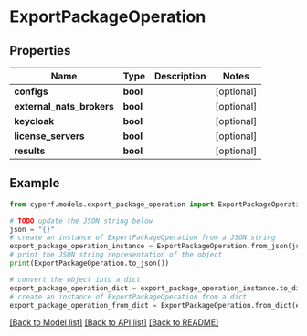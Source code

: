 # ExportPackageOperation


## Properties

Name | Type | Description | Notes
------------ | ------------- | ------------- | -------------
**configs** | **bool** |  | [optional] 
**external_nats_brokers** | **bool** |  | [optional] 
**keycloak** | **bool** |  | [optional] 
**license_servers** | **bool** |  | [optional] 
**results** | **bool** |  | [optional] 

## Example

```python
from cyperf.models.export_package_operation import ExportPackageOperation

# TODO update the JSON string below
json = "{}"
# create an instance of ExportPackageOperation from a JSON string
export_package_operation_instance = ExportPackageOperation.from_json(json)
# print the JSON string representation of the object
print(ExportPackageOperation.to_json())

# convert the object into a dict
export_package_operation_dict = export_package_operation_instance.to_dict()
# create an instance of ExportPackageOperation from a dict
export_package_operation_from_dict = ExportPackageOperation.from_dict(export_package_operation_dict)
```
[[Back to Model list]](../README.md#documentation-for-models) [[Back to API list]](../README.md#documentation-for-api-endpoints) [[Back to README]](../README.md)



